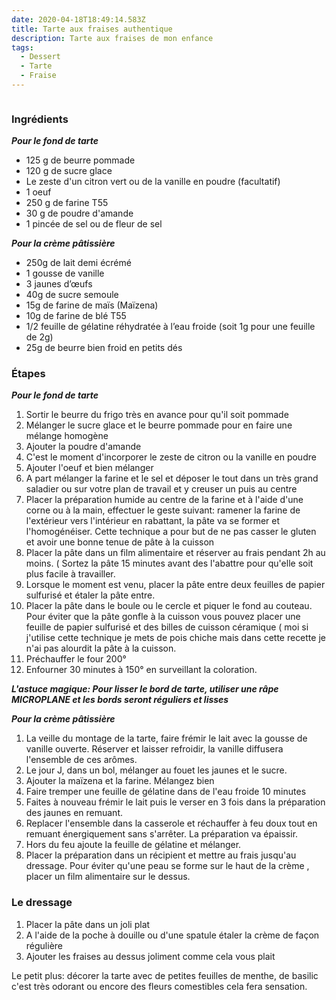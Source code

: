 ```yaml
---
date: 2020-04-18T18:49:14.583Z
title: Tarte aux fraises authentique
description: Tarte aux fraises de mon enfance
tags:
  - Dessert
  - Tarte
  - Fraise
---
```

![]()

### Ingrédients

***Pour le fond de tarte***

* 125 g de beurre pommade
* 120 g de sucre glace
* Le zeste d'un citron vert ou de la vanille en poudre (facultatif)
* 1 oeuf
* 250 g de farine T55
* 30 g de poudre d'amande
* 1 pincée de sel ou de fleur de sel

***Pour la crème pâtissière*** 

* 250g de lait demi écrémé
* 1 gousse de vanille
* 3 jaunes d’œufs
* 40g de sucre semoule
* 15g de farine de maïs (Maïzena)
* 10g de farine de blé T55
* 1/2 feuille de gélatine réhydratée à l’eau froide (soit 1g pour une feuille de 2g)
* 25g de beurre bien froid en petits dés

### Étapes

***Pour le fond de tarte***

1. Sortir le beurre du frigo très en avance pour qu'il soit pommade
2. Mélanger le sucre glace et le beurre pommade pour en faire une mélange homogène
3. Ajouter la poudre d'amande
4. C'est le moment d'incorporer le zeste de citron ou la vanille en poudre
5. Ajouter l'oeuf et bien mélanger
6. A part mélanger la farine et le sel et déposer le tout dans un très grand saladier ou sur votre plan de travail et y creuser un puis au centre
7. Placer la préparation humide au centre de la farine et à l'aide d'une corne ou à la main, effectuer le geste suivant: ramener la farine de l'extérieur vers l'intérieur en rabattant, la pâte va se former et l'homogénéiser. Cette technique a pour but de ne pas casser le gluten et avoir une bonne tenue de pâte à la cuisson
8. Placer la pâte dans un film alimentaire et réserver au frais pendant 2h au moins. ( Sortez la pâte 15 minutes avant des l'abattre pour qu'elle soit plus facile à travailler.
9. Lorsque le moment est venu, placer la pâte entre deux feuilles de papier sulfurisé et étaler la pâte entre.
10. Placer la pâte dans le boule ou le cercle et piquer le fond au couteau. Pour éviter que la pâte gonfle à la cuisson vous pouvez placer une feuille de papier sulfurisé et des billes de cuisson céramique ( moi si j'utilise cette technique je mets de pois chiche mais dans cette recette je n'ai pas alourdit la pâte à la cuisson.
11. Préchauffer le four 200°
12. Enfourner 30 minutes à 150° en surveillant la coloration.

***L'astuce magique: Pour lisser le bord de tarte, utiliser une râpe MICROPLANE et les bords seront réguliers et lisses***

***Pour la crème pâtissière***

1. La veille du montage de la tarte, faire frémir le lait avec la gousse de vanille ouverte. Réserver et laisser refroidir, la vanille diffusera l'ensemble de ces arômes.
2. Le jour J, dans un bol, mélanger au fouet les jaunes et le sucre.
3. Ajouter la maïzena et la farine. Mélangez bien
4. Faire tremper une feuille de gélatine dans de l'eau froide 10 minutes
5. Faites à nouveau frémir le lait puis le verser en 3 fois dans la préparation des jaunes en remuant.
6. Replacer l'ensemble dans la casserole et réchauffer à feu doux tout en remuant énergiquement sans s'arrêter. La préparation va épaissir.
7. Hors du feu ajoute la feuille de gélatine et mélanger.
8. Placer la préparation dans un récipient et mettre au frais jusqu'au dressage. Pour éviter qu'une peau se forme sur le haut de la crème , placer un film alimentaire sur le dessus.

### Le dressage

1. Placer la pâte dans un joli plat
2. A l'aide de la poche à douille ou d'une spatule étaler la crème de façon régulière
3. Ajouter les fraises au dessus joliment comme cela vous plait

Le petit plus: décorer la tarte avec de petites feuilles de menthe, de basilic c'est très odorant ou encore des fleurs comestibles cela fera sensation.


